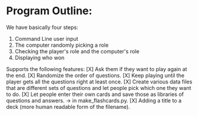 # Program Outline:

We have basically four steps:

1. Command Line user input
2. The computer randomly picking a role
3. Checking the player's role and the computer's role
4. Displaying who won

Supports the following features:
[X] Ask them if they want to play again at the end.
[X] Randomize the order of questions.
[X] Keep playing until the player gets all the questions right at least once.
[X] Create various data files that are different sets of questions and let people pick which one they want to do.
[X] Let people enter their own cards and save those as libraries of questions and answers. -> in make_flashcards.py.
[X] Adding a title to a deck (more human readable form of the filename).